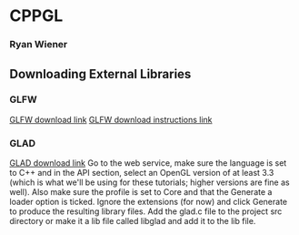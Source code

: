 # CPPGL
### Ryan Wiener
## Downloading External Libraries
### GLFW
[GLFW download link]("http://www.glfw.org/download.html")
[GLFW download instructions link](http://www.glfw.org/docs/latest/compile.html)
### GLAD
[GLAD download link](http://glad.dav1d.de)
Go to the web service, make sure the language is set to C++ and in the API section, select an OpenGL version of at least 3.3 (which is what we'll be using for these tutorials; higher versions are fine as well). Also make sure the profile is set to Core and that the Generate a loader option is ticked. Ignore the extensions (for now) and click Generate to produce the resulting library files. Add the glad.c file to the project src directory or make it a lib file called libglad and add it to the lib file.
